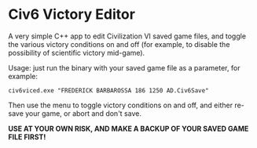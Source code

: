 # Civ6 Victory Editor

A very simple C++ app to edit Civilization VI saved game files, and toggle the various victory conditions on and off (for example, to disable the possibility of scientific victory mid-game).

Usage: just run the binary with your saved game file as a parameter, for example:

`civ6viced.exe "FREDERICK BARBAROSSA 186 1250 AD.Civ6Save"`

Then use the menu to toggle victory conditions on and off, and either re-save your game, or abort and don't save.

**USE AT YOUR OWN RISK, AND MAKE A BACKUP OF YOUR SAVED GAME FILE FIRST!**
